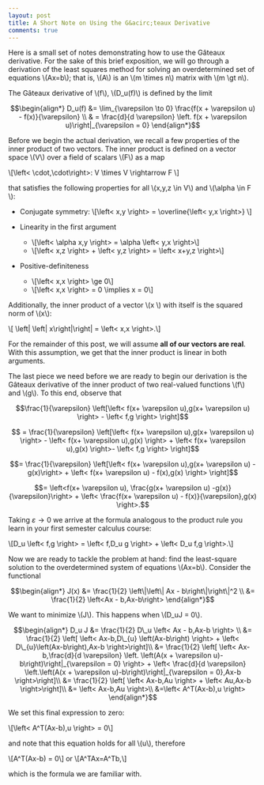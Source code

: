 ```yaml
---
layout: post
title: A Short Note on Using the G&acirc;teaux Derivative
comments: true
---
```

Here is a small set of notes demonstrating how to use the G&acirc;teaux derivative. For the sake of this brief exposition, we will go through a derivation of the least squares method for solving an overdetermined set of equations \\(Ax=b\\); that is, \\(A\\) is an \\(m \times n\\) matrix with \\(m \gt n\\).

The G&acirc;teaux derivative of \\(f\\), \\(D_u(f)\\) is defined by the limit

$$\begin{align*}
D_u(f) &= \lim_{\varepsilon \to 0} \frac{f(x + \varepsilon u) - f(x)}{\varepsilon} \\
& = \frac{d}{d \varepsilon} \left. f(x + \varepsilon u)\right|_{\varepsilon = 0} 
\end{align*}$$

Before we begin the actual derivation, we recall a few properties of the inner product of two vectors. The inner product is defined on a vector space \\(V\\) over a field of scalars \\(F\\) as a map 

\\[\left< \cdot,\cdot\right>: V \times V \rightarrow F \\]

that satisfies the following properties for all \\(x,y,z \in V\\) and \\(\alpha \in F \\):

+	Conjugate symmetry: 
	\\[\left< x,y \right> = \overline{\left< y,x \right>} \\]
	
+	Linearity in the first argument
	+	\\[\left< \alpha x,y \right> = \alpha \left< y,x \right>\\]
	+	\\[\left< x,z \right> +  \left< y,z \right> = \left< x+y,z \right>\\]

+	Positive-definiteness
	+	\\[\left< x,x \right> \ge 0\\]
	+	\\[\left< x,x \right> = 0 \implies x = 0\\]

Additionally, the inner product of a vector \\(x \\) with itself is the squared norm of \\(x\\):

\\[ \left\| \left\| x\right\|\right\| = \left< x,x \right>.\\]

For the remainder of this post, we will assume **all of our vectors are real**. With this assumption, we get that the inner product is linear in both arguments.

The last piece we need before we are ready to begin our derivation is the G&acirc;teaux derivative of the inner product of two real-valued functions \\(f\\) and \\(g\\). To this end, observe that 

$$\frac{1}{\varepsilon} \left[\left< f(x+ \varepsilon u),g(x+ \varepsilon u) \right> - \left< f,g \right> \right]$$

$$ = \frac{1}{\varepsilon} \left[\left< f(x+ \varepsilon u),g(x+ \varepsilon u) \right> - \left< f(x+ \varepsilon u),g(x) \right> + \left< f(x+ \varepsilon u),g(x) \right>- \left< f,g \right> \right]$$

$$= \frac{1}{\varepsilon} \left[\left< f(x+ \varepsilon u),g(x+ \varepsilon u) -g(x)\right> + \left< f(x+ \varepsilon u) - f(x),g(x) \right> \right]$$

$$= \left<f(x+ \varepsilon u), \frac{g(x+ \varepsilon u) -g(x)}{\varepsilon}\right> + \left<  \frac{f(x+ \varepsilon u) - f(x)}{\varepsilon},g(x) \right>.$$

Taking $\varepsilon \to 0$ we arrive at the formula analogous to the product rule you learn in your first semester calculus course:

\\[D\_u \left< f,g \right> = \left< f,D\_u g \right> + \left< D\_u f,g \right>.\\]

Now we are ready to tackle the problem at hand: find the least-square solution to the overdetermined system of equations \\(Ax=b\\). Consider the functional

$$\begin{align*}
J(x) &= \frac{1}{2} \left\|\left\| Ax - b\right\|\right\|^2 \\
&= \frac{1}{2} \left<Ax - b,Ax-b\right> 
\end{align*}$$

We want to minimize \\(J\\). This happens when \\(D_uJ = 0\\).

$$\begin{align*}
D_u J &= \frac{1}{2} D\_u \left< Ax - b,Ax-b \right> \\
&= \frac{1}{2} \left[ \left< Ax-b,D\_{u} \left(Ax-b\right) \right> + \left< D\_{u}\left(Ax-b\right),Ax-b \right>\right]\\
&= \frac{1}{2} \left[ \left< Ax-b,\frac{d}{d \varepsilon} \left. \left(A(x + \varepsilon u)-b\right)\right|_{\varepsilon = 0} \right> + \left< \frac{d}{d \varepsilon} \left.\left(A(x + \varepsilon u)-b\right)\right|_{\varepsilon = 0},Ax-b \right>\right]\\
&= \frac{1}{2} \left[ \left< Ax-b,Au \right> + \left< Au,Ax-b \right>\right]\\
&= \left< Ax-b,Au \right>\\
&=\left< A^T(Ax-b),u \right>
\end{align*}$$

We set this final expression to zero:

\\[\left< A^T(Ax-b),u \right> = 0\\]

and note that this equation holds for all \\(u\\), therefore 

\\[A^T(Ax-b) = 0\\]
or
\\[A^TAx=A^Tb,\\]

which is the formula we are familiar with.




